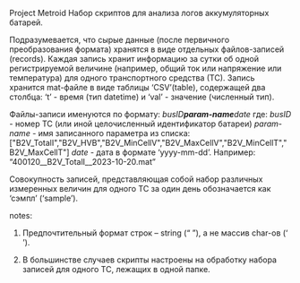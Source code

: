 Project Metroid
Набор скриптов для анализа логов аккумуляторных батарей.

Подразумевается, что сырые данные (после первичного преобразования формата) хранятся в виде отдельных файлов-записей (records). Каждая запись хранит информацию за сутки об одной регистрируемой величине (например, общий ток или напряжение или температура) для одного транспортного средства (ТС). Запись хранится mat-файле в виде таблицы ‘CSV’(table), содержащей два столбца: ‘t’ - время (тип datetime) и ‘val’ - значение (численный тип).

Файлы-записи именуются по формату:
*busID*__*param-name*__*date*
где:
*busID* - номер ТС (или иной целочисленный идентификатор батареи)
*param-name* - имя записанного параметра из списка: ["B2V_TotalI","B2V_HVB","B2V_MinCellV","B2V_MaxCellV","B2V_MinCellT","B2V_MaxCellT"]
*date* - дата в формате ‘yyyy-mm-dd’.
Например: “400120__B2V_TotalI__2023-10-20.mat”

Совокупность записей, представляющая собой набор различных измеренных величин для одного ТС за один день обозначается как ‘сэмпл’ (‘sample’).

notes:
1) Предпочтительный формат строк – string (“ ”), а не массив char-ов (‘ ’).

2) В большинстве случаев скрипты настроены на обработку набора записей для одного ТС, лежащих в одной папке.
